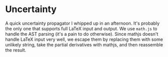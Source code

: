 # Uncertainty

A quick uncertainty propagator I whipped up in an afternoon. It's probably the only one that supports full LaTeX input and output. We use `math.js` to handle the AST parsing (it's a pain to do otherwise). Since mathjs doesn't handle LaTeX input very well, we escape them by replacing them with some unlikely string, take the partial derivatives with mathjs, and then reassemble the result.